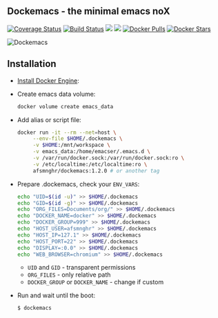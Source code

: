 ## Dockemacs - the minimal emacs noX

[![Coverage Status](https://coveralls.io/repos/github/AfsmNGhr/dockemacs/badge.svg?branch=master)](https://coveralls.io/github/AfsmNGhr/dockemacs?branch=master "Coverage Status")
[![Build Status](https://travis-ci.org/AfsmNGhr/dockemacs.svg)](https://travis-ci.org/AfsmNGhr/dockemacs "Build status from Travis CI")
[![](https://images.microbadger.com/badges/version/afsmnghr/dockemacs.svg)](https://microbadger.com/images/afsmnghr/dockemacs "Latest version")
[![](https://images.microbadger.com/badges/image/afsmnghr/dockemacs.svg)](https://microbadger.com/images/afsmnghr/dockemacs "Image size / layers")
[![Docker Pulls](https://img.shields.io/docker/pulls/afsmnghr/dockemacs.svg?style=flat-square)](https://hub.docker.com/r/afsmnghr/dockemacs/ "Docker pulls")
[![Docker Stars](https://img.shields.io/docker/stars/afsmnghr/dockemacs.svg?style=flat-square)](https://hub.docker.com/r/afsmnghr/dockemacs/ "Docker stars")

![Dockemacs](http://i.imgur.com/LZxhWdm.png "Image is clickable")

## Installation

* [Install Docker Engine](https://docs.docker.com/engine/installation/):
* Create emacs data volume:

  ```sh
  docker volume create emacs_data
  ```

* Add alias or script file:

  ```sh
  docker run -it --rm --net=host \
       --env-file $HOME/.dockemacs \
       -v $HOME:/mnt/workspace \
       -v emacs_data:/home/emacser/.emacs.d \
       -v /var/run/docker.sock:/var/run/docker.sock:ro \
       -v /etc/localtime:/etc/localtime:ro \
       afsmnghr/dockemacs:1.2.0 # or another tag
  ```

* Prepare .dockemacs, check your `ENV_VARS`:

  ```sh
  echo "UID=$(id -u)" >> $HOME/.dockemacs
  echo "GID=$(id -g)" >> $HOME/.dockemacs
  echo "ORG_FILES=Documents/org/" >> $HOME/.dockemacs
  echo "DOCKER_NAME=docker" >> $HOME/.dockemacs
  echo "DOCKER_GROUP=999" >> $HOME/.dockemacs
  echo "HOST_USER=afsmnghr" >> $HOME/.dockemacs
  echo "HOST_IP=127.1" >> $HOME/.dockemacs
  echo "HOST_PORT=22" >> $HOME/.dockemacs
  echo "DISPLAY=:0.0" >> $HOME/.dockemacs
  echo "WEB_BROWSER=chromium" >> $HOME/.dockemacs
  ```

    * `UID` and `GID` - transparent permissions
    * `ORG_FILES` - only relative path
    * `DOCKER_GROUP` or `DOCKER_NAME` - change if custom

* Run and wait until the boot:

  ```sh
  $ dockemacs
  ````
